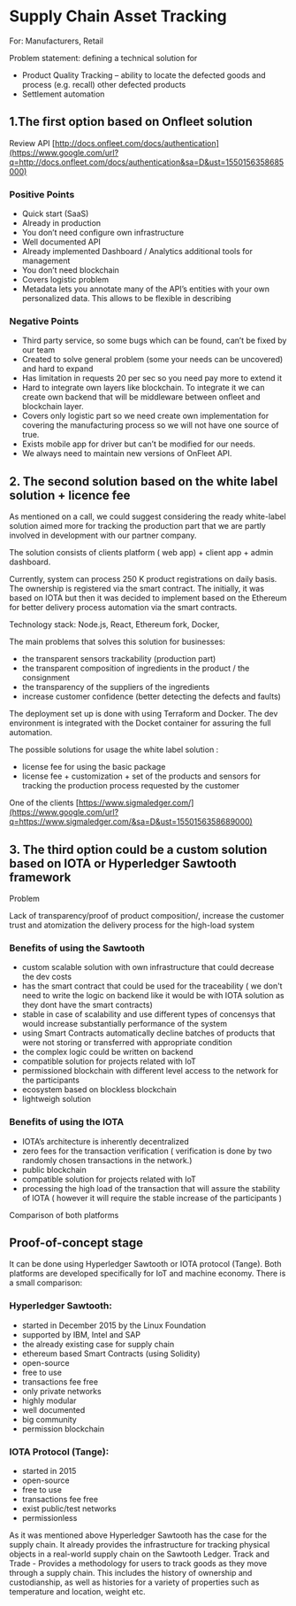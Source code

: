 # Supply Chain Asset Tracking

For: Manufacturers, Retail

Problem statement: defining a technical solution for

* Product Quality Tracking – ability to locate the defected goods and process \(e.g. recall\) other defected products
* Settlement automation

## 1.The first option based on Onfleet solution

Review API [http://docs.onfleet.com/docs/authentication](https://www.google.com/url?q=http://docs.onfleet.com/docs/authentication&sa=D&ust=1550156358685000) 

### Positive Points

* Quick start \(SaaS\)
* Already in production
* You don’t need configure own infrastructure
* Well documented API
* Already implemented Dashboard / Analytics additional tools for management
* You don’t need blockchain
* Covers logistic problem
* Metadata lets you annotate many of the API’s entities with your own personalized data. This allows to be flexible in describing

### Negative Points

* Third party service, so some bugs which can be found, can’t be fixed by our team
* Created to solve general problem \(some your needs can be uncovered\) and hard to expand
* Has limitation in requests 20 per sec so you need pay more to extend it
* Hard to integrate own layers like blockchain. To integrate it we can create own backend that will be middleware between onfleet and blockchain layer.
* Covers only logistic part so we need create own implementation for covering the manufacturing process so we will not have one source of true.
* Exists mobile app for driver but can’t be modified for our needs.
* We always need to maintain new versions of OnFleet API.

## 2.  The second solution based on the white label solution + licence fee

As mentioned on a call,  we could suggest considering the ready white-label solution aimed more for tracking the production part that we are partly involved in development with our partner company.

The solution consists of clients platform \( web app\) + client app + admin dashboard.

Currently, system can process 250 K product registrations on daily basis. The ownership is registered via the smart contract. The initially, it was based on IOTA but then it was decided to implement based on the Ethereum for better delivery process automation via the smart contracts.

Technology stack: Node.js, React, Ethereum fork, Docker,

The main problems that solves this solution for businesses:

* the transparent sensors trackability  \(production part\)
* the transparent composition of ingredients in the product / the consignment
* the transparency of the suppliers of the ingredients  
* increase customer confidence \(better detecting the defects and faults\)

The deployment set up is done with using Terraform and Docker. The dev environment is integrated with the Docket container for assuring the full automation.

The possible solutions for usage the white label solution :

* license fee for using the basic package
* license fee + customization + set of the products and sensors for tracking the production process requested by the customer

One of the clients [https://www.sigmaledger.com/](https://www.google.com/url?q=https://www.sigmaledger.com/&sa=D&ust=1550156358689000)

## 3. The third option could be a custom solution based on IOTA or Hyperledger Sawtooth framework

Problem

Lack of transparency/proof of product composition/, increase the customer trust and atomization the delivery process for the high-load system                                         

### Benefits of using the Sawtooth

* custom scalable solution with own infrastructure that could decrease the dev costs
* has the smart contract that could be used for the traceability \( we don't need to write the logic on backend like it would be with IOTA solution as they dont have the smart contracts\)
* stable in case of scalability and use different types of concensys that would increase substantially performance of the system
* using Smart Contracts automatically decline batches of products that were not storing or transferred with appropriate condition
* the complex logic could be written on backend
* compatible solution for projects related with IoT
* permissioned blockchain with different level access to the network for the participants  
* ecosystem based on blockless blockchain
* lightweigh solution         

### Benefits of using the IOTA

* IOTA’s architecture is inherently decentralized
* zero fees for the transaction verification \( verification is done by two randomly chosen transactions in the network.\)
* public blockchain
* compatible solution for projects related with IoT
* processing the high load of the transaction that will assure the stability of IOTA  \( however it will require the stable increase of the participants \)

Comparison of both platforms                                                 

## Proof-of-concept stage                                                

It can be done using Hyperledger Sawtooth or IOTA protocol \(Tange\). Both platforms are developed specifically for IoT and machine economy. There is a small comparison:                                                

### **Hyperledger Sawtooth:**

* started in December 2015 by the Linux Foundation                                
* supported by IBM, Intel and SAP                                                 
* the already existing case for supply chain                                        
* ethereum based Smart Contracts \(using Solidity\)                                        
* open-source                                                                                
* free to use                                                                                 
* transactions fee free                                                        
* only private networks                                                        
* highly modular                                                                        
* well documented                                                                
* big community                                                                
* permission blockchain

### **IOTA Protocol \(Tange\):**

* started in 2015                                                                         
* open-source
* free to use                                                                         
* transactions fee free                                                                
* exist public/test networks                                                        
* permissionless

As it was mentioned above Hyperledger Sawtooth  has the case for the supply chain. It already provides the infrastructure for tracking physical objects in a real-world supply chain on the Sawtooth Ledger. Track and Trade - Provides a methodology for users to track goods as they move through a supply chain. This includes the history of ownership and custodianship, as well as histories for a variety of properties such as temperature and location, weight etc.                                                                                 


